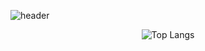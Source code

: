 ![header](https://capsule-render.vercel.app/api?type=waving&color=gradient&height=270&section=header&text=slight-snow&fontSize=70)
<p align="center">  
  <img alt="Top Langs" src="https://github-readme-stats.vercel.app/api/top-langs/?username=slight-snow&amp;layout=compact&langs_count=5" style="max-width: 100%;" />
</p>
